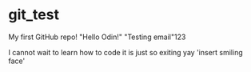 # git_test
My first GitHub repo!
"Hello Odin!"
"Testing email"123

I cannot wait to learn how to code
it is just so exiting
yay 'insert smiling face'
